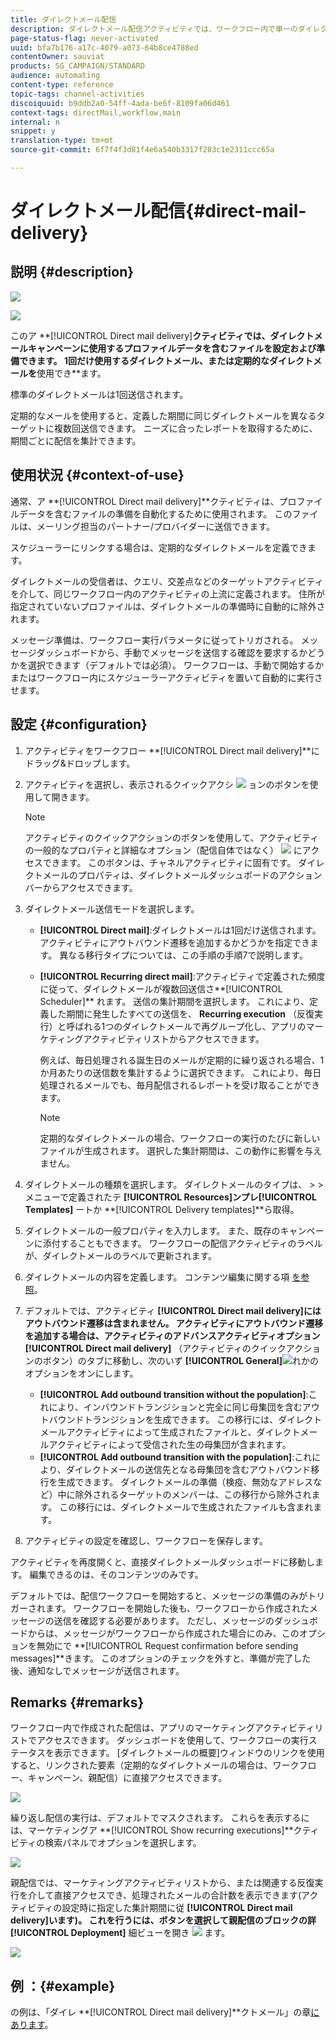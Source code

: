 ```yaml
---
title: ダイレクトメール配信
description: ダイレクトメール配信アクティビティでは、ワークフロー内で単一のダイレクトメールまたは定期的なダイレクトメールを送信するように設定できます。
page-status-flag: never-activated
uuid: bfa7b176-a17c-4079-a073-64b8ce4788ed
contentOwner: sauviat
products: SG_CAMPAIGN/STANDARD
audience: automating
content-type: reference
topic-tags: channel-activities
discoiquuid: b9ddb2a0-54ff-4ada-be6f-8109fa06d461
context-tags: directMail,workflow,main
internal: n
snippet: y
translation-type: tm+mt
source-git-commit: 6f7f4f3d81f4e6a540b3317f283c1e2311ccc65a

---
```



# ダイレクトメール配信{#direct-mail-delivery}

## 説明 {#description}

![](assets/paper.png)

![](assets/recurrentpaper.png)

このア **[!UICONTROL Direct mail delivery]**クティビティでは、ダイレクトメールキャンペーンに使用するプロファイルデータを含むファイルを設定および準備できます。 1回だけ使用するダイレクトメール、または定期的なダイレクトメールを**&#x200B;使用でき&#x200B;**ます。

標準のダイレクトメールは1回送信されます。

定期的なメールを使用すると、定義した期間に同じダイレクトメールを異なるターゲットに複数回送信できます。 ニーズに合ったレポートを取得するために、期間ごとに配信を集計できます。

## 使用状況 {#context-of-use}

通常、ア **[!UICONTROL Direct mail delivery]**クティビティは、プロファイルデータを含むファイルの準備を自動化するために使用されます。 このファイルは、メーリング担当のパートナー/プロバイダーに送信できます。

スケジューラーにリンクする場合は、定期的なダイレクトメールを定義できます。

ダイレクトメールの受信者は、クエリ、交差点などのターゲットアクティビティを介して、同じワークフロー内のアクティビティの上流に定義されます。 住所が指定されていないプロファイルは、ダイレクトメールの準備時に自動的に除外されます。

メッセージ準備は、ワークフロー実行パラメータに従ってトリガされる。 メッセージダッシュボードから、手動でメッセージを送信する確認を要求するかどうかを選択できます（デフォルトでは必須）。 ワークフローは、手動で開始するかまたはワークフロー内にスケジューラーアクティビティを置いて自動的に実行させます。

## 設定 {#configuration}

1. アクティビティをワークフロー **[!UICONTROL Direct mail delivery]**にドラッグ&amp;ドロップします。
1. アクティビティを選択し、表示されるクイックアクシ ![](assets/edit_darkgrey-24px.png) ョンのボタンを使用して開きます。

   >[!NOTE]
   >
   >アクティビティのクイックアクションのボタンを使用して、アクティビティの一般的なプロパティと詳細なオプション（配信自体ではなく） ![](assets/dlv_activity_params-24px.png) にアクセスできます。 このボタンは、チャネルアクティビティに固有です。 ダイレクトメールのプロパティは、ダイレクトメールダッシュボードのアクションバーからアクセスできます。

1. ダイレクトメール送信モードを選択します。

   * **[!UICONTROL Direct mail]**:ダイレクトメールは1回だけ送信されます。 アクティビティにアウトバウンド遷移を追加するかどうかを指定できます。 異なる移行タイプについては、この手順の手順7で説明します。
   * **[!UICONTROL Recurring direct mail]**:アクティビティで定義された頻度に従って、ダイレクトメールが複数回送信さ**[!UICONTROL Scheduler]** れます。 送信の集計期間を選択します。 これにより、定義した期間に発生したすべての送信を、 **Recurring execution** （反復実行）と呼ばれる1つのダイレクトメールで再グループ化し、アプリのマーケティングアクティビティリストからアクセスできます。

      例えば、毎日処理される誕生日のメールが定期的に繰り返される場合、1か月あたりの送信数を集計するように選択できます。 これにより、毎日処理されるメールでも、毎月配信されるレポートを受け取ることができます。

      >[!NOTE]
      >
      >定期的なダイレクトメールの場合、ワークフローの実行のたびに新しいファイルが生成されます。 選択した集計期間は、この動作に影響を与えません。

1. ダイレクトメールの種類を選択します。 ダイレクトメールのタイプは、 > >メニューで定義されたテ **[!UICONTROL Resources]**ンプレ**[!UICONTROL Templates]** ートか **[!UICONTROL Delivery templates]**ら取得。
1. ダイレクトメールの一般プロパティを入力します。 また、既存のキャンペーンに添付することもできます。 ワークフローの配信アクティビティのラベルが、ダイレクトメールのラベルで更新されます。
1. ダイレクトメールの内容を定義します。 コンテンツ編集に関する項 [を参照](../../designing/using/personalization.md)。
1. デフォルトでは、アクティビティ **[!UICONTROL Direct mail delivery]**にはアウトバウンド遷移は含まれません。 アクティビティにアウトバウンド遷移を追加する場合は、アクティビティのアドバンスアクティビティオプション**[!UICONTROL Direct mail delivery]** （アクティビティのクイックアクションのボタン）のタブに移動し、次のいず **[!UICONTROL General]**![](assets/dlv_activity_params-24px.png)れかのオプションをオンにします。

   * **[!UICONTROL Add outbound transition without the population]**:これにより、インバウンドトランジションと完全に同じ母集団を含むアウトバウンドトランジションを生成できます。 この移行には、ダイレクトメールアクティビティによって生成されたファイルと、ダイレクトメールアクティビティによって受信された生の母集団が含まれます。
   * **[!UICONTROL Add outbound transition with the population]**:これにより、ダイレクトメールの送信先となる母集団を含むアウトバウンド移行を生成できます。 ダイレクトメールの準備（検疫、無効なアドレスなど）中に除外されるターゲットのメンバーは、この移行から除外されます。 この移行には、ダイレクトメールで生成されたファイルも含まれます。

1. アクティビティの設定を確認し、ワークフローを保存します。

アクティビティを再度開くと、直接ダイレクトメールダッシュボードに移動します。 編集できるのは、そのコンテンツのみです。

デフォルトでは、配信ワークフローを開始すると、メッセージの準備のみがトリガーされます。 ワークフローを開始した後も、ワークフローから作成されたメッセージの送信を確認する必要があります。 ただし、メッセージのダッシュボードからは、メッセージがワークフローから作成された場合にのみ、このオプションを無効にで **[!UICONTROL Request confirmation before sending messages]**きます。 このオプションのチェックを外すと、準備が完了した後、通知なしでメッセージが送信されます。

## Remarks {#remarks}

ワークフロー内で作成された配信は、アプリのマーケティングアクティビティリストでアクセスできます。 ダッシュボードを使用して、ワークフローの実行ステータスを表示できます。 [ダイレクトメールの概要]ウィンドウのリンクを使用すると、リンクされた要素（定期的なダイレクトメールの場合は、ワークフロー、キャンペーン、親配信）に直接アクセスできます。

![](assets/wkf_display_parent_elements_direct_mail.png)

繰り返し配信の実行は、デフォルトでマスクされます。 これらを表示するには、マーケティングア **[!UICONTROL Show recurring executions]**クティビティの検索パネルでオプションを選択します。

![](assets/wkf_display_recurrent_executions_direct_mail.png)

親配信では、マーケティングアクティビティリストから、または関連する反復実行を介して直接アクセスでき、処理されたメールの合計数を表示できます(アクティビティの設定時に指定した集計期間に従 **[!UICONTROL Direct mail delivery]**います)。 これを行うには、ボタンを選択して親配信のブロックの詳**[!UICONTROL Deployment]** 細ビューを開き ![](assets/wkf_dlv_detail_button.png) ます。

![](assets/wkf_display_recurrent_executions_3_direct_mail.png)

## 例 ：{#example}

の例は、「ダイレ **[!UICONTROL Direct mail delivery]**クトメール」の章[にあります](../../channels/using/example-of-direct-mail-in-a-workflow.md)。
